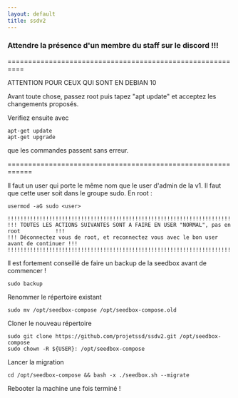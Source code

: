 ```yaml
---
layout: default
title: ssdv2
---
```

### Attendre la présence d'un membre du staff sur le discord !!!

==========================================================

ATTENTION POUR CEUX QUI SONT EN DEBIAN 10

Avant toute chose, passez root puis tapez "apt update" et acceptez les changements proposés.

Verifiez ensuite avec
```
apt-get update
apt-get upgrade
```
que les commandes passent sans erreur.

============================================================


Il faut un user qui porte le même nom que le user d'admin de la v1. Il faut que cette user soit dans le groupe sudo. 
En root :
```
usermod -aG sudo <user>
```

```
!!!!!!!!!!!!!!!!!!!!!!!!!!!!!!!!!!!!!!!!!!!!!!!!!!!!!!!!!!!!!!!!!!!!!!!!!!!!!!!!!!!!!!!!!
!!! TOUTES LES ACTIONS SUIVANTES SONT A FAIRE EN USER "NORMAL", pas en root           !!!
!!! Déconnectez vous de root, et reconnectez vous avec le bon user avant de continuer !!!
!!!!!!!!!!!!!!!!!!!!!!!!!!!!!!!!!!!!!!!!!!!!!!!!!!!!!!!!!!!!!!!!!!!!!!!!!!!!!!!!!!!!!!!!!
```

Il est fortement conseillé de faire un backup de la seedbox avant de commencer !
```
sudo backup
```

Renommer le répertoire existant
```
sudo mv /opt/seedbox-compose /opt/seedbox-compose.old
```
Cloner le nouveau répertoire
``` 
sudo git clone https://github.com/projetssd/ssdv2.git /opt/seedbox-compose
sudo chown -R ${USER}: /opt/seedbox-compose
```
Lancer la migration
``` 
cd /opt/seedbox-compose && bash -x ./seedbox.sh --migrate
```
Rebooter la machine une fois terminé !